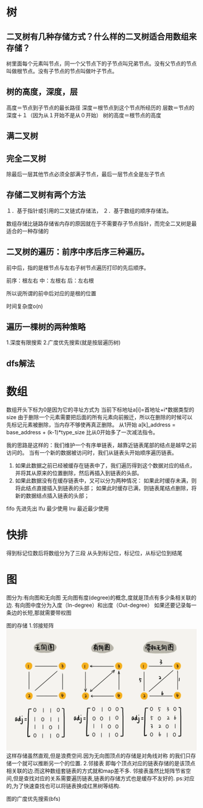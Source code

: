 # 树

## 二叉树有几种存储方式？什么样的二叉树适合用数组来存储？

树里面每个元素叫节点，同一个父节点下的子节点叫兄弟节点。没有父节点的节点叫做根节点。没有子节点的节点叫做叶子节点。

## 树的高度，深度，层

高度＝节点到子节点的最长路径
深度＝根节点到这个节点所经历的
层数＝节点的深度＋１（因为从１开始不是从０开始）
树的高度＝根节点的高度

## 满二叉树

## 完全二叉树　

除最后一层其他节点必须全部满子节点，最后一层节点全是左子节点

## 存储二叉树有两个方法

１．基于指针或引用的二叉链式存储法，
２．基于数组的顺序存储法。

数组存储比链路存储省内存的原因就在于不需要存子节点指针，而完全二叉树是最适合的一种存储的

## 二叉树的遍历：前序中序后序三种遍历。

前中后，指的是根节点与左右子树节点遍历打印的先后顺序。

前序：根左右
中：左根右
后：左右根

所以说所谓的前中后对应的是根的位置

时间复杂度o(n)

## 遍历一棵树的两种策略

1.深度有限搜索
2.广度优先搜索(就是按层遍历树)

## dfs解法

# 数组

数组开头下标为0是因为它的寻址方式为
当前下标地址a[i]=首地址+i*数据类型的size
由于删除一个元素需要把后面的所有元素向前搬迁，所以在删除的时候可以先标记元素被删除，当内存不够使再真正删除。
从1开始
a[k]_address = base_address + (k-1)*type_size
比从0开始多了一次减法指令。

我的思路是这样的：我们维护一个有序单链表，越靠近链表尾部的结点是越早之前访问的。
当有一个新的数据被访问时，我们从链表头开始顺序遍历链表。

1. 如果此数据之前已经被缓存在链表中了，我们遍历得到这个数据对应的结点，并将其从原来的位置删除，然后再插入到链表的头部。
2. 如果此数据没有在缓存链表中，又可以分为两种情况：
   如果此时缓存未满，则将此结点直接插入到链表的头部；
   如果此时缓存已满，则链表尾结点删除，将新的数据结点插入链表的头部；

fifo 先进先出
lfu 最少使用
lru 最近最少使用

# 快排

得到标记位数后将数组分为了三段
从头到标记位，标记位，从标记位到结尾

# 图

图分为:有向图和无向图
无向图有度(degree)的概念,度就是顶点有多少条相关联的边.
有向图中度分为入度（In-degree）和出度（Out-degree）
如果还要记录每一条边的长短,那就需要带权图

图的存储
1.邻接矩阵
![](img/graph.webp)
这样存储虽然直观,但是浪费空间.因为无向图顶点的存储是对角线对称
的我们只存储一个就可以推断另一个的位置.
2.邻接表
即每个顶点对应的链表存储的是该顶点相关联的边.而这种数组套链表的方式就和map差不多.
邻接表虽然比矩阵节省空间,但是查找对应的关系需要遍历链表,链表的存储方式也是缓存不友好的.
ps:对应的,为了快速查找也可以将链表换成红黑树等结构.

图的广度优先搜索(bfs)



